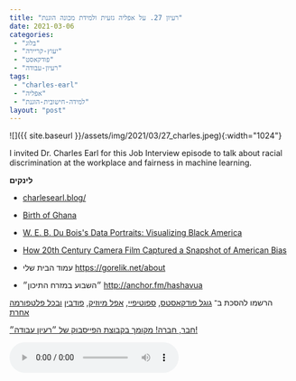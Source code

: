 ```yaml
---
title: "רעיון 27. על אפליה גזעית ולמידת מכונה הוגנת"
date: 2021-03-06
categories: 
 - "בלוג"
 - "יעוץ-קריירה"
 - "פודקאסט"
 - "רעיון-עבודה"
tags: 
 - "charles-earl"
 - "אפליה"
 - "למידה-חישובית-הוגנת"
layout: "post"
---
```


![]({{ site.baseurl }}/assets/img/2021/03/27_charles.jpeg){:width="1024"}

I invited Dr. Charles Earl for this Job Interview episode to talk about racial discrimination at the workplace and fairness in machine learning.

**לינקים** 

* [charlesearl.blog/](http://charlesearl.blog/)
* [Birth of Ghana](https://www.youtube.com/watch?v=057BmLQ9MfU)
* [W. E. B. Du Bois's Data Portraits: Visualizing Black America](https://g.co/kgs/fp8oau)
* [How 20th Century Camera Film Captured a Snapshot of American Bias](https://time.com/5871502/film-race-history/)

* עמוד הבית שלי [<https://gorelik.net/about>](https://gorelik.net/about)
* ״השבוע במזרח התיכון״ [<http://anchor.fm/hashavua>](http://anchor.fm/hashavua) 

הרשמו להסכת ב־ [גוגל פודקאסטס](https://podcasts.google.com/feed/aHR0cHM6Ly9mZWVkLnBvZGJlYW4uY29tL2JvcmlzZ29yZWxpa3BoZC9mZWVkLnhtbA), [ספוטיפיי](https://open.spotify.com/show/51XJ9Wd4A5xL1IfU0wHT2Y), [אפל מיוזיק](https://podcasts.apple.com/il/podcast/%D7%A8%D7%A2%D7%99%D7%95%D7%9F-%D7%A2%D7%91%D7%95%D7%93%D7%94-%D7%A0%D7%99%D7%94%D7%95%D7%9C-%D7%A9%D7%95%D7%95%D7%A7-%D7%A7%D7%A8%D7%99%D7%99%D7%A8%D7%94/id1542636914), [פודבין](https://borisgorelikphd.podbean.com/) [ובכל פלטפורמה אחרת](https://feed.podbean.com/borisgorelikphd/feed.xml)

[חבר, חברה! מקומך בקבוצת הפייסבוק של ״רעיון עבודה״!](https://www.facebook.com/reayonavodapodcast)

<audio controls src="https://mcdn.podbean.com/mf/web/sfz3ab/27_charles.mp3" class=" wp-block-audio"></audio>
